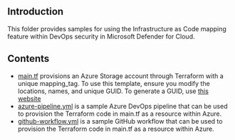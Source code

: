 ## Introduction

This folder provides samples for using the Infrastructure as Code mapping feature within DevOps security in Microsoft Defender for Cloud. 

## Contents
* [main.tf](main.tf) provisions an Azure Storage account through Terraform with a unique mapping_tag. To use this template, ensure you modify the locations, names, and unique GUID. To generate a GUID, use [this website](https://guidgenerator.com/)
* [azure-pipeline.yml](azure-pipeline.yml) is a sample Azure DevOps pipeline that can be used to provision the Terraform code in main.tf as a resource within Azure.
* [github-workflow.yml](github-workflow.yml) is a sample GitHub workflow that can be used to provision the Terraform code in main.tf as a resource within Azure.


